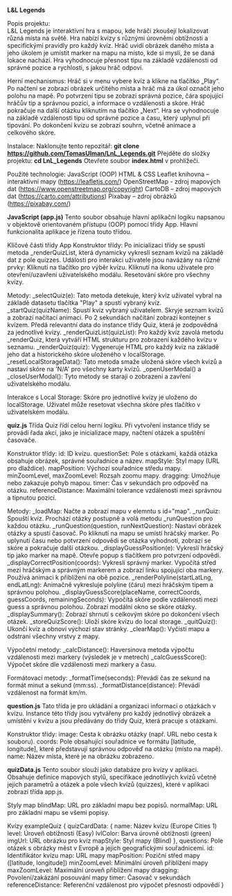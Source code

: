 **L&L Legends**

Popis projektu: <br>
L&L Legends je interaktivní hra s mapou, kde hráči zkoušejí lokalizovat různá místa na světě. Hra nabízí kvízy s různými úrovněmi obtížnosti a specifickými pravidly pro každý kvíz. Hráč uvidí obrázek daného místa a jeho úkolem je umístit marker na mapu na místo, kde si myslí, že se daná lokace nachází. Hra vyhodnocuje přesnost tipu na základě vzdálenosti od správné pozice a rychlosti, s jakou hráč odpoví.

Herní mechanismus:
Hráč si v menu vybere kvíz a klikne na tlačítko „Play“.
Po načtení se zobrazí obrázek určitého místa a hráč má za úkol označit jeho polohu na mapě.
Po potvrzení tipu se zobrazí správná pozice, čára spojující hráčův tip a správnou pozici, a informace o vzdálenosti a skóre.
Hráč pokračuje na další otázku kliknutím na tlačítko „Next“.
Hra se vyhodnocuje na základě vzdálenosti tipu od správné pozice a času, který uplynul při tipování.
Po dokončení kvízu se zobrazí souhrn, včetně animace a celkového skóre.

Instalace:
Naklonujte tento repozitář: **git clone https://github.com/TomasUlman/LnL_Legends.git**
Přejděte do složky projektu: **cd LnL_Legends**
Otevřete soubor **index.html** v prohlížeči.

Použité technologie:
JavaScript (OOP)
HTML & CSS
Leaflet knihovna – interaktivní mapy (https://leafletjs.com/)
OpenStreetMap - zdroj mapových dat (https://www.openstreetmap.org/copyright)
CartoDB – zdroj mapových dat (https://carto.com/attributions)
Pixabay – zdroj obrázků (https://pixabay.com/)

**JavaScript (app.js)**
Tento soubor obsahuje hlavní aplikační logiku napsanou v objektově orientovaném přístupu (OOP) pomocí třídy App. Hlavní funkcionalita aplikace je řízena touto třídou.

Klíčové části třídy App
Konstruktor třídy:
Po inicializaci třídy se spustí metoda _renderQuizList, která dynamicky vykreslí seznam kvízů na základě dat z pole quizzes.
Události pro interakci uživatele jsou navázány na různé prvky:
Kliknutí na tlačítko pro výběr kvízu.
Kliknutí na ikonu uživatele pro otevření/uzavření uživatelského modálu.
Resetování skóre pro všechny kvízy.

Metody:
_selectQuiz(e): Tato metoda detekuje, který kvíz uživatel vybral na základě datasetu tlačítka "Play" a spustí vybraný kvíz.
_startQuiz(quizName): Spustí kvíz vybraný uživatelem. Skryje seznam kvízů a zobrazí načítací animaci. Po 2 sekundách načítání zobrazí kontejner s kvízem.
Předá relevantní data do instance třídy Quiz, která je zodpovědná za jednotlivé kvízy.
_renderQuizList(quizList): Pro každý kvíz zavolá metodu _renderQuiz, která vytváří HTML strukturu pro zobrazení každého kvízu v seznamu.
_renderQuiz(quiz): Vygeneruje HTML pro každý kvíz na základě jeho dat a historického skóre uloženého v localStorage.
_resetLocalStorageData(): Tato metoda smaže uložená skóre všech kvízů a nastaví skóre na 'N/A' pro všechny karty kvízů.
_openUserModal() a _closeUserModal(): Tyto metody se starají o zobrazení a zavření uživatelského modálu.

Interakce s Local Storage:
Skóre pro jednotlivé kvízy je uloženo do localStorage. Uživatel může resetovat všechna skóre přes tlačítko v uživatelském modálu.

**quiz.js**
Třída Quiz řídí celou herní logiku. Při vytvoření instance třídy se provádí řada akcí, jako je inicializace mapy, načtení otázek a spuštění časovače.

Konstruktor třídy:
id: ID kvízu.
questionSet: Pole s otázkami, každá otázka obsahuje obrázek, správné souřadnice a název.
mapStyle: Styl mapy (URL pro dlaždice).
mapPosition: Výchozí souřadnice středu mapy.
minZoomLevel, maxZoomLevel: Rozsah zoomu mapy.
dragging: Umožňuje nebo zakazuje pohyb mapou.
timer: Čas v sekundách pro odpověď na otázku.
referenceDistance: Maximální tolerance vzdálenosti mezi správnou a tipnutou pozicí.

Metody: 
_loadMap: Načte a zobrazí mapu v elemntu s id="map".
_runQuiz: Spouští kvíz. Prochází otázky postupně a volá metodu _runQuestion pro každou otázku.
_runQuestion(question, runNextQuestion): Nastaví obrázek otázky a spustí časovač. Po kliknutí na mapu se umístí hráčský marker. Po uplynutí času nebo potvrzení odpovědi se otázka vyhodnotí, zobrazí se skóre a pokračuje další otázkou.
_displayGuessPosition(e): Vykreslí hráčský tip jako marker na mapě. Otevře popup s tlačítkem pro potvrzení odpovědi.
_displayCorrectPosition(coords): Vykreslí správný marker. Vypočítá střed mezi hráčským a správným markerem a zobrazí linku spojující oba markery. Používá animaci k přiblížení na obě pozice.
_renderPolyline(startLatLng, endLatLng): Animačně vykresluje polyline (čáru) mezi hráčským tipem a správnou polohou.
_displayGuessScore(placeName, correctCoords, guessCoords, remainingSeconds): Vypočítá skóre podle vzdálenosti mezi guess a správnou polohou. Zobrazí modální okno se skóre otázky.
_displaySummary(): Zobrazí shrnutí s celkovým skóre po dokončení všech otázek.
_storeQuizScore(): Uloží skóre kvízu do local storage. 
_quitQuiz(): Ukončí kvíz a obnoví výchozí stav stránky.
_clearMap(): Vyčistí mapu a odstraní všechny vrstvy z mapy.

Výpočetní metody: 
_calcDistance(): Haversinova metoda výpočtu vzdálenosti mezi markery (výsledek je v metrech)
_calcGuessScore(): Výpočet skóre dle vzdálenosti mezi markery a času. 

Formátovací metody:
_formatTime(seconds): Převádí čas ze sekund na formát minut a sekund (mm:ss).
_formatDistance(distance): Převádí vzdálenost na formát km/m.

**question.js**
Tato třída je pro ukládání a organizaci informací o otázkách v kvízu. Instance této třídy jsou vytvářeny pro každý jednotlivý obrázek a umístění v kvízu a jsou předávány do třídy Quiz, která pracuje s otázkami.

Konstruktor třídy:
image: Cesta k obrázku otázky (např. URL nebo cesta k souboru).
coords: Pole obsahující souřadnice ve formátu [latitude, longitude], které představují správnou odpověď na otázku (místo na mapě).
name: Název místa, které je na obrázku zobrazeno. 

**quizData.js**
Tento soubor slouží jako databáze pro kvízy v aplikaci. Obsahuje definice mapových stylů, specifikace jednotlivých kvízů včetně jejich parametrů a otázek a pole všech kvízů (quizzes), které v aplikaci zobrazí třída app.js.

Styly map
blindMap: URL pro základní mapu bez popisů.
normalMap: URL pro základní mapu se všemi popisy.

Kvízy
exampleQuiz {
  quizCardData: {
    name: Název kvízu (Europe Cities 1)
    level: Úroveň obtížnosti (Easy)
    lvlColor: Barva úrovně obtížnosti (green)
    imgUrl: URL obrázku pro kvíz
    mapStyle: Styl mapy (Blind)
},
  questions: Pole otázek s obrázky měst v Evropě a jejich geografickými souřadnicemi.
  id: Identifikátor kvízu
  map: URL mapy
  mapPosition: Poziční střed mapy ([latitude, longitude])
  minZoomLevel: Minimální úroveň přiblížení mapy
  maxZoomLevel: Maximální úroveň přiblížení mapy
  dragging: Povolení/zakázání posouvání mapy
  timer: Časovač v sekundách
  referenceDistance: Referenční vzdálenost pro výpočet přesnosti odpovědí
}
